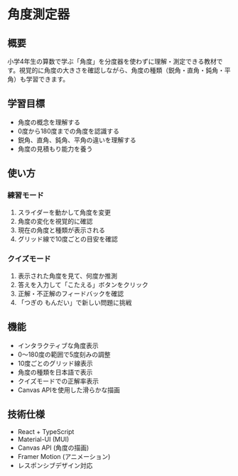 # 角度測定器

## 概要
小学4年生の算数で学ぶ「角度」を分度器を使わずに理解・測定できる教材です。視覚的に角度の大きさを確認しながら、角度の種類（鋭角・直角・鈍角・平角）も学習できます。

## 学習目標
- 角度の概念を理解する
- 0度から180度までの角度を認識する
- 鋭角、直角、鈍角、平角の違いを理解する
- 角度の見積もり能力を養う

## 使い方
### 練習モード
1. スライダーを動かして角度を変更
2. 角度の変化を視覚的に確認
3. 現在の角度と種類が表示される
4. グリッド線で10度ごとの目安を確認

### クイズモード
1. 表示された角度を見て、何度か推測
2. 答えを入力して「こたえる」ボタンをクリック
3. 正解・不正解のフィードバックを確認
4. 「つぎの もんだい」で新しい問題に挑戦

## 機能
- インタラクティブな角度表示
- 0〜180度の範囲で5度刻みの調整
- 10度ごとのグリッド線表示
- 角度の種類を日本語で表示
- クイズモードでの正解率表示
- Canvas APIを使用した滑らかな描画

## 技術仕様
- React + TypeScript
- Material-UI (MUI)
- Canvas API (角度の描画)
- Framer Motion (アニメーション)
- レスポンシブデザイン対応